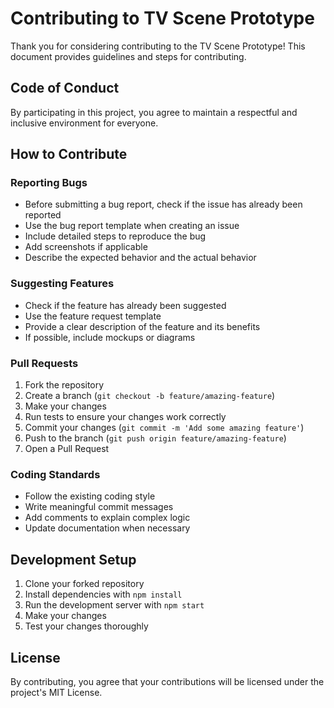 # Contributing to TV Scene Prototype

Thank you for considering contributing to the TV Scene Prototype! This document provides guidelines and steps for contributing.

## Code of Conduct

By participating in this project, you agree to maintain a respectful and inclusive environment for everyone.

## How to Contribute

### Reporting Bugs

- Before submitting a bug report, check if the issue has already been reported
- Use the bug report template when creating an issue
- Include detailed steps to reproduce the bug
- Add screenshots if applicable
- Describe the expected behavior and the actual behavior

### Suggesting Features

- Check if the feature has already been suggested
- Use the feature request template
- Provide a clear description of the feature and its benefits
- If possible, include mockups or diagrams

### Pull Requests

1. Fork the repository
2. Create a branch (`git checkout -b feature/amazing-feature`)
3. Make your changes
4. Run tests to ensure your changes work correctly
5. Commit your changes (`git commit -m 'Add some amazing feature'`)
6. Push to the branch (`git push origin feature/amazing-feature`)
7. Open a Pull Request

### Coding Standards

- Follow the existing coding style
- Write meaningful commit messages
- Add comments to explain complex logic
- Update documentation when necessary

## Development Setup

1. Clone your forked repository
2. Install dependencies with `npm install`
3. Run the development server with `npm start`
4. Make your changes
5. Test your changes thoroughly

## License

By contributing, you agree that your contributions will be licensed under the project's MIT License.